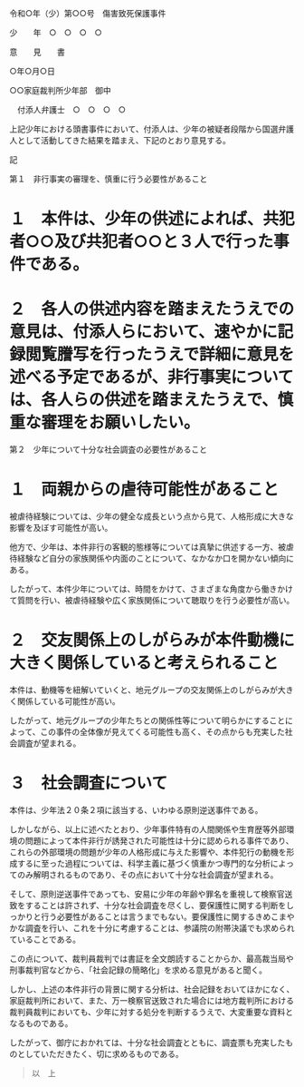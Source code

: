 令和○年（少）第○○号　傷害致死保護事件

少　　年　○　○　○　○

意　　見　　書

○年○月○日

○○家庭裁判所少年部　御中

　付添人弁護士　○　○　○　○

上記少年における頭書事件において、付添人は、少年の被疑者段階から国選弁護人として活動してきた結果を踏まえ、下記のとおり意見する。

記

第１　非行事実の審理を、慎重に行う必要性があること

# １　本件は、少年の供述によれば、共犯者○○及び共犯者○○と３人で行った事件である。

# ２　各人の供述内容を踏まえたうえでの意見は、付添人らにおいて、速やかに記録閲覧謄写を行ったうえで詳細に意見を述べる予定であるが、非行事実については、各人らの供述を踏まえたうえで、慎重な審理をお願いしたい。

第２　少年について十分な社会調査の必要性があること

# １　両親からの虐待可能性があること

被虐待経験については、少年の健全な成長という点から見て、人格形成に大きな影響を及ぼす可能性が高い。

他方で、少年は、本件非行の客観的態様等については真摯に供述する一方、被虐待経験など自分の家族関係や内面のことについて、なかなか口を開かない傾向にある。

したがって、本件少年については、時間をかけて、さまざまな角度から働きかけて質問を行い、被虐待経験や広く家族関係について聴取りを行う必要性が高い。

# ２　交友関係上のしがらみが本件動機に大きく関係していると考えられること

本件は、動機等を紐解いていくと、地元グループの交友関係上のしがらみが大きく関係している可能性が高い。

したがって、地元グループの少年たちとの関係性等について明らかにすることによって、この事件の全体像が見えてくる可能性も高く、その点からも充実した社会調査が望まれる。

# ３　社会調査について

本件は、少年法２０条２項に該当する、いわゆる原則逆送事件である。

しかしながら、以上に述べたとおり、少年事件特有の人間関係や生育歴等外部環境の問題によって本件非行が誘発された可能性は十分に認められる事件であり、これらの外部環境の問題が少年の人格形成に与えた影響や、本件犯行の動機を形成するに至った過程については、科学主義に基づく慎重かつ専門的な分析によってのみ解明されるものであり、その点において十分な社会調査が望まれる。

そして、原則逆送事件であっても、安易に少年の年齢や罪名を重視して検察官送致をすることは許されず、十分な社会調査を尽くし、要保護性に関する判断をしっかりと行う必要性があることは言うまでもない。要保護性に関するきめこまやかな調査を行い、これを十分に考慮することは、参議院の附帯決議でも求められていることである。

この点について、裁判員裁判では書証を全文朗読することからか、最高裁当局や刑事裁判官などから、「社会記録の簡略化」を求める意見があると聞く。

しかし、上述の本件非行の背景に関する分析は、社会記録をおいてほかになく、家庭裁判所において、また、万一検察官送致された場合には地方裁判所における裁判員裁判においても、少年に対する処分を判断するうえで、大変重要な資料となるものである。

したがって、御庁におかれては、十分な社会調査とともに、調査票も充実したものとしていただきたく、切に求めるものである。

> 以　上
